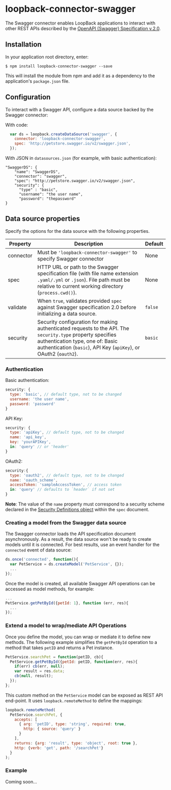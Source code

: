 # loopback-connector-swagger
The Swagger connector enables LoopBack applications to interact with other REST APIs described by the [OpenAPI (Swagger) Specification v.2.0](https://github.com/OAI/OpenAPI-Specification/blob/master/versions/2.0.md).

## Installation 

In your application root directory, enter:
```
$ npm install loopback-connector-swagger --save
```

This will install the module from npm and add it as a dependency to the application's `package.json` file.

## Configuration

To interact with a Swagger API, configure a data source backed by the Swagger connector:

With code:

```javascript
  var ds = loopback.createDataSource('swagger', {
    connector: 'loopback-connector-swagger',
    spec: 'http://petstore.swagger.io/v2/swagger.json',
  });
```

With JSON in `datasources.json` (for example, with basic authentication):

```
"SwaggerDS": {
    "name": "SwaggerDS",
    "connector": "swagger",
    "spec": "http://petstore.swagger.io/v2/swagger.json",
    "security": {
      "type" : "basic", 
      "username": "the user name",
      "password": "thepassword"
}    
```

## Data source properties

Specify the options for the data source with the following properties. 

| Property | Description | Default   |
|----------|-------------|-----------|
| connector | Must be `'loopback-connector-swagger'` to specify Swagger connector| None |
|spec      | HTTP URL or path to the Swagger specification file (with file name extension `.yaml/.yml` or `.json`).  File path must be relative to current working directory (`process.cwd()`).| None |
|validate | When `true`, validates provided `spec` against Swagger specification 2.0 before initializing a data source. | `false`|
| security | Security configuration for making authenticated requests to the API.  The `security.type` property specifies authentication type, one of: Basic authentication (`basic`), API Key (`apiKey`), or OAuth2 (`oauth2`). | `basic` |

### Authentication

Basic authentication:

```javascript
security: {
  type: 'basic', // default type, not to be changed
  username: 'the user name',
  password: 'password'
}
```

API Key:

```javascript
security: {
  type: 'apiKey', // default type, not to be changed
  name: 'api_key',
  key: 'yourAPIKey',
  in: 'query' // or 'header'
}
```

OAuth2:

```javascript
security:{
  type: 'oauth2', // default type, not to be changed
  name: 'oauth_scheme',
  accessToken: 'sampleAccessToken', // access token
  in: 'query' // defaults to `header` if not set
}
```

**Note**: The value of the `name` property must correspond to a security scheme declared in the [Security Definitions object](https://github.com/OAI/OpenAPI-Specification/blob/master/versions/2.0.md#security-definitions-object) within the `spec` document.

### Creating a model from the Swagger data source

The Swagger connector loads the API specification document asynchronously. As a result, the data source won't be ready to create models until it is connected.  For best results, use an event handler for the `connected` event of data source:

```javascript
ds.once('connected', function(){
  var PetService = ds.createModel('PetService', {});
  ...
});
```
Once the model is created, all available Swagger API operations can be accessed as model methods, for example:

```javascript
...
PetService.getPetById({petId: 1}, function (err, res){
  ...
});
```

### Extend a model to wrap/mediate API Operations
Once you define the model, you can wrap or mediate it to define new methods. The following example simplifies the `getPetById` operation to a method that takes `petID` and returns a Pet instance.

```javascript
PetService.searchPet = function(petID, cb){
  PetService.getPetById({petId: petID, function(err, res){
    if(err) cb(err, null);
    var result = res.data;
    cb(null, result);
  });
};
```

This custom method on the `PetService` model can be exposed as REST API end-point. It uses `loopback.remoteMethod` to define the mappings:

```javascript
loopback.remoteMethod(
  PetService.searchPet, {
    accepts: [
      { arg: 'petID', type: 'string', required: true,
        http: { source: 'query' }
      }
    ],
    returns: {arg: 'result', type: 'object', root: true },
    http: {verb: 'get', path: '/searchPet'}
  }
);
```

### Example

Coming soon...
